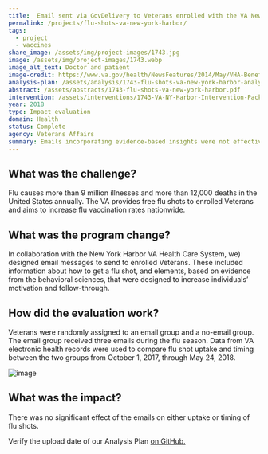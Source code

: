 ```yaml
---
title:  Email sent via GovDelivery to Veterans enrolled with the VA New York Harbor
permalink: /projects/flu-shots-va-new-york-harbor/
tags:
  - project
  - vaccines
share_image: /assets/img/project-images/1743.jpg
image: /assets/img/project-images/1743.webp
image_alt_text: Doctor and patient
image-credit: https://www.va.gov/health/NewsFeatures/2014/May/VHA-Benefits-Goal-Preserving-Your-Good-Health.asp
analysis-plan: /assets/analysis/1743-flu-shots-va-new-york-harbor-analysis-plan.pdf
abstract: /assets/abstracts/1743-flu-shots-va-new-york-harbor.pdf
intervention: /assets/interventions/1743-VA-NY-Harbor-Intervention-Pack.pdf
year: 2018
type: Impact evaluation
domain: Health
status: Complete
agency: Veterans Affairs
summary: Emails incorporating evidence-based insights were not effective in increasing flu shot uptake
---
```

## What was the challenge?
Flu causes more than 9 million illnesses and more than 12,000 deaths in the United States annually. The VA provides free flu shots to enrolled Veterans and aims to increase flu vaccination rates nationwide.

## What was the program change?
In collaboration with the New York Harbor VA Health Care System, we) designed email messages to send to enrolled Veterans. These included information about how to get a flu shot, and elements, based on evidence from the behavioral sciences, that were designed to increase individuals’ motivation and follow-through.

## How did the evaluation work?
Veterans were randomly assigned to an email group and a no-email group. The email group received three emails during the flu season. Data from VA electronic health records were used to compare flu shot uptake and timing between the two groups from October 1, 2017, through May 24, 2018.

![image]({{site.baseurl}}/assets/img/project-images/1743-graph.webp)

## What was the impact?
There was no significant effect of the emails on either uptake or timing of flu shots.

Verify the upload date of our Analysis Plan <a href="https://github.com/gsa-oes/office-of-evaluation-sciences/commits/master/assets/analysis/1743-flu-shots-va-new-york-harbor-analysis-plan.pdf">on GitHub.</a>
